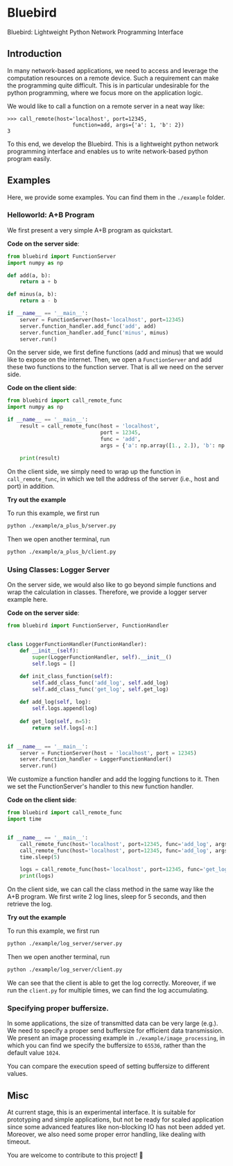 # Bluebird
Bluebird: Lightweight Python Network Programming Interface

## Introduction
In many network-based applications, we need to access and leverage the computation resources on a remote device. 
Such a requirement can make the programming quite difficult. This is in particular undesirable for the python programming, where we focus more on the application logic.

We would like to call a function on a remote server in a neat way like:
```
>>> call_remote(host='localhost', port=12345, 
                     function=add, args={'a': 1, 'b': 2})
3
```
To this end, we develop the Bluebird. This is a lightweight python network programming interface and enables us to write network-based python program easily.


## Examples
Here, we provide some examples. You can find them in the ``./example`` folder.

### Helloworld: A+B Program
We first present a very simple A+B program as quickstart.

**Code on the server side**:
```python
from bluebird import FunctionServer
import numpy as np

def add(a, b):
    return a + b

def minus(a, b):
    return a - b

if __name__ == '__main__':
    server = FunctionServer(host='localhost', port=12345)
    server.function_handler.add_func('add', add)
    server.function_handler.add_func('minus', minus)
    server.run()

```
On the server side, we first define functions (add and minus) that we would like to expose on the internet. Then, we open a ``FunctionServer`` and add these two functions to the function server. That is all we need on the server side.

**Code on the client side**:
```python
from bluebird import call_remote_func
import numpy as np

if __name__ == '__main__':
    result = call_remote_func(host = 'localhost', 
                              port = 12345,
                              func = 'add', 
                              args = {'a': np.array([1., 2.]), 'b': np.array([3., 4.])})
	
    print(result)

```
On the client side, we simply need to wrap up the function in ``call_remote_func``, in which we tell the address of the server (i.e., host and port) in addition.

**Try out the example**

To run this example, we first run
```bash
python ./example/a_plus_b/server.py
```
Then we open another terminal, run
```bash
python ./example/a_plus_b/client.py
```

### Using Classes: Logger Server
On the server side, we would also like to go beyond simple functions and wrap the calculation in classes.
Therefore, we provide a logger server example here.

**Code on the server side**:
```python
from bluebird import FunctionServer, FunctionHandler


class LoggerFunctionHandler(FunctionHandler):
    def __init__(self):
        super(LoggerFunctionHandler, self).__init__()
        self.logs = []

    def init_class_function(self):
        self.add_class_func('add_log', self.add_log)
        self.add_class_func('get_log', self.get_log)
    
    def add_log(self, log):
        self.logs.append(log)
    
    def get_log(self, n=5):
        return self.logs[-n:]


if __name__ == '__main__':
    server = FunctionServer(host = 'localhost', port = 12345)
    server.function_handler = LoggerFunctionHandler()
    server.run()
```
We customize a function handler and add the logging functions to it. Then we set the FunctionServer's handler to this new function handler.

**Code on the client side**:
```python
from bluebird import call_remote_func
import time


if __name__ == '__main__':
    call_remote_func(host='localhost', port=12345, func='add_log', args={'log': 'hello'})
    call_remote_func(host='localhost', port=12345, func='add_log', args={'log': 'it\'s me'})
    time.sleep(5)

    logs = call_remote_func(host='localhost', port=12345, func='get_log', args={'n': 100})
    print(logs)
```
On the client side, we can call the class method in the same way like the A+B program. We first write 2 log lines, sleep for 5 seconds, and then retrieve the log.

**Try out the example**

To run this example, we first run
```bash
python ./example/log_server/server.py
```
Then we open another terminal, run
```bash
python ./example/log_server/client.py
```
We can see that the client is able to get the log correctly. Moreover, if we run the ``client.py`` for multiple times, we can find the log accumulating.

### Specifying proper buffersize.
In some applications, the size of transmitted data can be very large (e.g.). We need to specify a proper send buffersize for efficient data transmission. We present an image processing example in ``./example/image_processing``, in which you can find we specify the buffersize to ``65536``, rather than the default value ``1024``.

You can compare the execution speed of setting buffersize to different values.

## Misc
At current stage, this is an experimental interface. It is suitable for prototyping and simple applications, but not be ready for scaled application since some advanced features like non-blocking IO has not been added yet. Moreover, we also need some proper error handling, like dealing with timeout.

You are welcome to contribute to this project! 🙂

